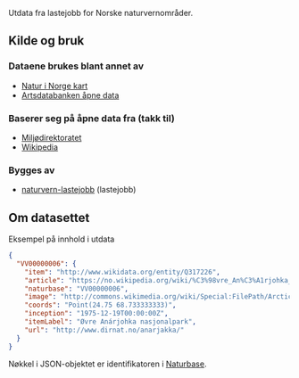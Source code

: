 Utdata fra lastejobb for Norske naturvernområder.

## Kilde og bruk
### Dataene brukes blant annet av

* [Natur i Norge kart](https://github.com/Artsdatabanken/nin-kart-frontend)
* [Artsdatabanken åpne data](https://data.artsdatabanken.no/)

### Baserer seg på åpne data fra (takk til)

* [Miljødirektoratet](https://www.miljodirektoratet.no/)
* [Wikipedia](https://no.wikipedia.org)

### Bygges av

* [naturvern-lastejobb](https://github.com/Artsdatabanken/naturvern-lastejobb) (lastejobb)

## Om datasettet


Eksempel på innhold i utdata

```json
{
  "VV00000006": {
    "item": "http://www.wikidata.org/entity/Q317226",
    "article": "https://no.wikipedia.org/wiki/%C3%98vre_An%C3%A1rjohka_nasjonalpark",
    "naturbase": "VV00000006",
    "image": "http://commons.wikimedia.org/wiki/Special:FilePath/Arctic%20sunset.jpg",
    "coords": "Point(24.75 68.733333333)",
    "inception": "1975-12-19T00:00:00Z",
    "itemLabel": "Øvre Anárjohka nasjonalpark",
    "url": "http://www.dirnat.no/anarjakka/"
  }
}
```

Nøkkel i JSON-objektet er identifikatoren i [Naturbase](https://www.miljodirektoratet.no/verktoy/naturbase/).

